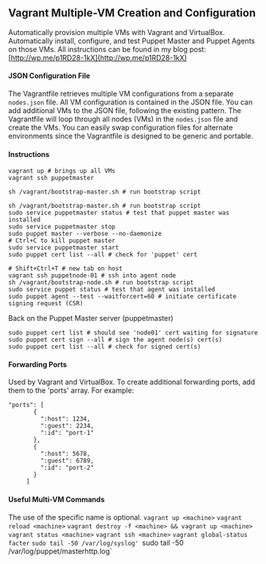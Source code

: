 ## Vagrant Multiple-VM Creation and Configuration
Automatically provision multiple VMs with Vagrant and VirtualBox. Automatically install, configure, and test
Puppet Master and Puppet Agents on those VMs. All instructions can be found in my blog post:
[http://wp.me/p1RD28-1kX](http://wp.me/p1RD28-1kX)


#### JSON Configuration File
The Vagrantfile retrieves multiple VM configurations from a separate `nodes.json` file. All VM configuration is
contained in the JSON file. You can add additional VMs to the JSON file, following the existing pattern. The
Vagrantfile will loop through all nodes (VMs) in the `nodes.json` file and create the VMs. You can easily swap
configuration files for alternate environments since the Vagrantfile is designed to be generic and portable.

#### Instructions
```
vagrant up # brings up all VMs
vagrant ssh puppetmaster

sh /vagrant/bootstrap-master.sh # run bootstrap script

sh /vagrant/bootstrap-master.sh # run bootstrap script
sudo service puppetmaster status # test that puppet master was installed
sudo service puppetmaster stop
sudo puppet master --verbose --no-daemonize
# Ctrl+C to kill puppet master
sudo service puppetmaster start
sudo puppet cert list --all # check for 'puppet' cert

# Shift+Ctrl+T # new tab on host
vagrant ssh puppetnode-01 # ssh into agent node
sh /vagrant/bootstrap-node.sh # run bootstrap script
sudo service puppet status # test that agent was installed
sudo puppet agent --test --waitforcert=60 # initiate certificate signing request (CSR)
```
Back on the Puppet Master server (puppetmaster)
```
sudo puppet cert list # should see 'node01' cert waiting for signature
sudo puppet cert sign --all # sign the agent node(s) cert(s)
sudo puppet cert list --all # check for signed cert(s)
```
#### Forwarding Ports
Used by Vagrant and VirtualBox. To create additional forwarding ports, add them to the 'ports' array. For example:
 ```
 "ports": [
        {
          ":host": 1234,
          ":guest": 2234,
          ":id": "port-1"
        },
        {
          ":host": 5678,
          ":guest": 6789,
          ":id": "port-2"
        }
      ]
```
#### Useful Multi-VM Commands
The use of the specific <machine> name is optional.
`vagrant up <machine>`
`vagrant reload <machine>`
`vagrant destroy -f <machine> && vagrant up <machine>`
`vagrant status <machine>`
`vagrant ssh <machine>`
`vagrant global-status`
`facter`
`sudo tail -50 /var/log/syslog'
`sudo tail -50 /var/log/puppet/masterhttp.log`